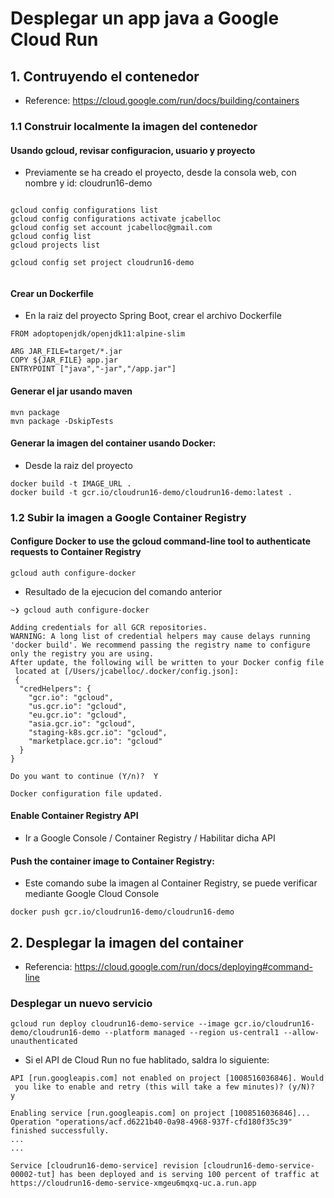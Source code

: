 # Desplegar un app java a Google Cloud Run

## 1. Contruyendo el contenedor
* Reference: https://cloud.google.com/run/docs/building/containers

### 1.1 Construir localmente la imagen del contenedor

#### Usando gcloud, revisar configuracion, usuario y proyecto
* Previamente se ha creado el proyecto, desde la consola web, con nombre y id: cloudrun16-demo 
```

gcloud config configurations list
gcloud config configurations activate jcabelloc
gcloud config set account jcabelloc@gmail.com
gcloud config list
gcloud projects list

gcloud config set project cloudrun16-demo


```


#### Crear un Dockerfile
* En la raiz del proyecto Spring Boot, crear el archivo Dockerfile
```
FROM adoptopenjdk/openjdk11:alpine-slim

ARG JAR_FILE=target/*.jar
COPY ${JAR_FILE} app.jar
ENTRYPOINT ["java","-jar","/app.jar"]
```

#### Generar el jar usando maven

```
mvn package
mvn package -DskipTests
```

#### Generar la imagen del container usando Docker:
* Desde la raiz del proyecto 
```
docker build -t IMAGE_URL .
docker build -t gcr.io/cloudrun16-demo/cloudrun16-demo:latest .
```

### 1.2 Subir la imagen a Google Container Registry  


#### Configure Docker to use the gcloud command-line tool to authenticate requests to Container Registry
```
gcloud auth configure-docker

```
* Resultado de la ejecucion del comando anterior
```
~❯ gcloud auth configure-docker                 

Adding credentials for all GCR repositories.
WARNING: A long list of credential helpers may cause delays running 'docker build'. We recommend passing the registry name to configure only the registry you are using.
After update, the following will be written to your Docker config file
 located at [/Users/jcabelloc/.docker/config.json]:
 {
  "credHelpers": {
    "gcr.io": "gcloud",
    "us.gcr.io": "gcloud",
    "eu.gcr.io": "gcloud",
    "asia.gcr.io": "gcloud",
    "staging-k8s.gcr.io": "gcloud",
    "marketplace.gcr.io": "gcloud"
  }
}

Do you want to continue (Y/n)?  Y

Docker configuration file updated.

```

#### Enable Container Registry API
* Ir a Google Console / Container Registry / Habilitar dicha API


#### Push the container image to Container Registry:
* Este comando sube la imagen al Container Registry, se puede verificar mediante Google Cloud Console
```
docker push gcr.io/cloudrun16-demo/cloudrun16-demo
```





## 2. Desplegar la imagen del container
* Referencia: https://cloud.google.com/run/docs/deploying#command-line


### Desplegar un nuevo servicio
```
gcloud run deploy cloudrun16-demo-service --image gcr.io/cloudrun16-demo/cloudrun16-demo --platform managed --region us-central1 --allow-unauthenticated
```
* Si el API de Cloud Run no fue hablitado, saldra lo siguiente:
```
API [run.googleapis.com] not enabled on project [1008516036846]. Would
 you like to enable and retry (this will take a few minutes)? (y/N)?  y

Enabling service [run.googleapis.com] on project [1008516036846]...
Operation "operations/acf.d6221b40-0a98-4968-937f-cfd180f35c39" finished successfully.
...
...

Service [cloudrun16-demo-service] revision [cloudrun16-demo-service-00002-tut] has been deployed and is serving 100 percent of traffic at https://cloudrun16-demo-service-xmgeu6mqxq-uc.a.run.app

```


